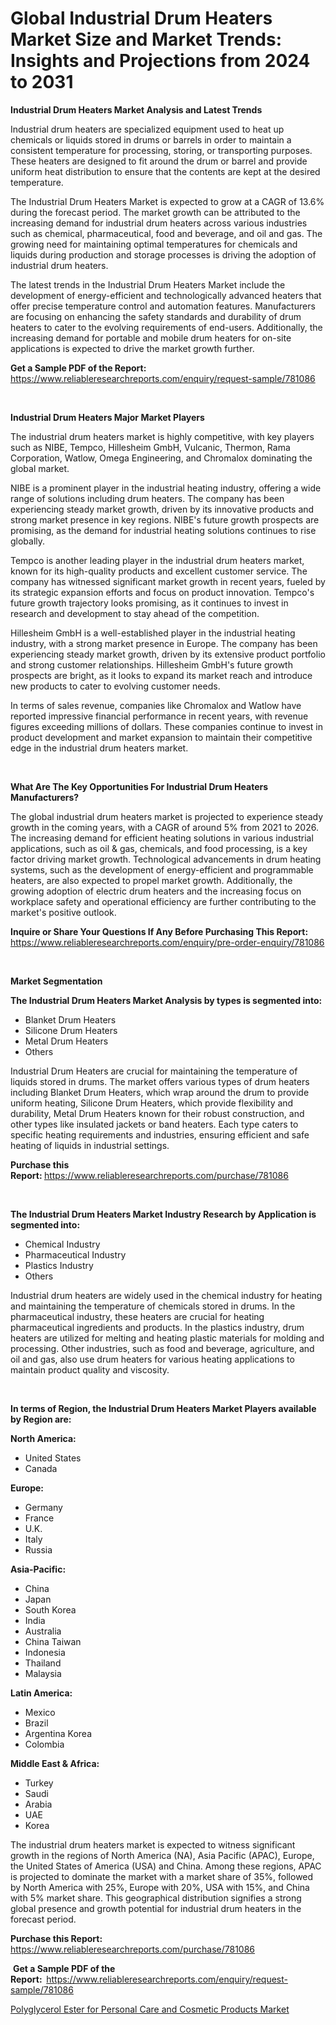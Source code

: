 <p><h1>Global Industrial Drum Heaters Market Size and Market Trends: Insights and Projections from 2024 to 2031</h1></p><p><strong>Industrial Drum Heaters Market Analysis and Latest Trends</strong></p>
<p><p>Industrial drum heaters are specialized equipment used to heat up chemicals or liquids stored in drums or barrels in order to maintain a consistent temperature for processing, storing, or transporting purposes. These heaters are designed to fit around the drum or barrel and provide uniform heat distribution to ensure that the contents are kept at the desired temperature.</p><p>The Industrial Drum Heaters Market is expected to grow at a CAGR of 13.6% during the forecast period. The market growth can be attributed to the increasing demand for industrial drum heaters across various industries such as chemical, pharmaceutical, food and beverage, and oil and gas. The growing need for maintaining optimal temperatures for chemicals and liquids during production and storage processes is driving the adoption of industrial drum heaters.</p><p>The latest trends in the Industrial Drum Heaters Market include the development of energy-efficient and technologically advanced heaters that offer precise temperature control and automation features. Manufacturers are focusing on enhancing the safety standards and durability of drum heaters to cater to the evolving requirements of end-users. Additionally, the increasing demand for portable and mobile drum heaters for on-site applications is expected to drive the market growth further.</p></p>
<p><strong>Get a Sample PDF of the Report:&nbsp;</strong> <a href="https://www.reliableresearchreports.com/enquiry/request-sample/781086">https://www.reliableresearchreports.com/enquiry/request-sample/781086</a></p>
<p>&nbsp;</p>
<p><strong>Industrial Drum Heaters Major Market Players</strong></p>
<p><p>The industrial drum heaters market is highly competitive, with key players such as NIBE, Tempco, Hillesheim GmbH, Vulcanic, Thermon, Rama Corporation, Watlow, Omega Engineering, and Chromalox dominating the global market.</p><p>NIBE is a prominent player in the industrial heating industry, offering a wide range of solutions including drum heaters. The company has been experiencing steady market growth, driven by its innovative products and strong market presence in key regions. NIBE's future growth prospects are promising, as the demand for industrial heating solutions continues to rise globally.</p><p>Tempco is another leading player in the industrial drum heaters market, known for its high-quality products and excellent customer service. The company has witnessed significant market growth in recent years, fueled by its strategic expansion efforts and focus on product innovation. Tempco's future growth trajectory looks promising, as it continues to invest in research and development to stay ahead of the competition.</p><p>Hillesheim GmbH is a well-established player in the industrial heating industry, with a strong market presence in Europe. The company has been experiencing steady market growth, driven by its extensive product portfolio and strong customer relationships. Hillesheim GmbH's future growth prospects are bright, as it looks to expand its market reach and introduce new products to cater to evolving customer needs.</p><p>In terms of sales revenue, companies like Chromalox and Watlow have reported impressive financial performance in recent years, with revenue figures exceeding millions of dollars. These companies continue to invest in product development and market expansion to maintain their competitive edge in the industrial drum heaters market.</p></p>
<p>&nbsp;</p>
<p><strong>What Are The Key Opportunities For Industrial Drum Heaters Manufacturers?</strong></p>
<p><p>The global industrial drum heaters market is projected to experience steady growth in the coming years, with a CAGR of around 5% from 2021 to 2026. The increasing demand for efficient heating solutions in various industrial applications, such as oil & gas, chemicals, and food processing, is a key factor driving market growth. Technological advancements in drum heating systems, such as the development of energy-efficient and programmable heaters, are also expected to propel market growth. Additionally, the growing adoption of electric drum heaters and the increasing focus on workplace safety and operational efficiency are further contributing to the market's positive outlook.</p></p>
<p><strong>Inquire or Share Your Questions If Any Before Purchasing This Report:</strong> <a href="https://www.reliableresearchreports.com/enquiry/pre-order-enquiry/781086">https://www.reliableresearchreports.com/enquiry/pre-order-enquiry/781086</a></p>
<p>&nbsp;</p>
<p><strong>Market Segmentation</strong></p>
<p><strong>The Industrial Drum Heaters Market Analysis by types is segmented into:</strong></p>
<p><ul><li>Blanket Drum Heaters</li><li>Silicone Drum Heaters</li><li>Metal Drum Heaters</li><li>Others</li></ul></p>
<p><p>Industrial Drum Heaters are crucial for maintaining the temperature of liquids stored in drums. The market offers various types of drum heaters including Blanket Drum Heaters, which wrap around the drum to provide uniform heating, Silicone Drum Heaters, which provide flexibility and durability, Metal Drum Heaters known for their robust construction, and other types like insulated jackets or band heaters. Each type caters to specific heating requirements and industries, ensuring efficient and safe heating of liquids in industrial settings.</p></p>
<p><strong>Purchase this Report:&nbsp;</strong><a href="https://www.reliableresearchreports.com/purchase/781086">https://www.reliableresearchreports.com/purchase/781086</a></p>
<p>&nbsp;</p>
<p><strong>The Industrial Drum Heaters Market Industry Research by Application is segmented into:</strong></p>
<p><ul><li>Chemical Industry</li><li>Pharmaceutical Industry</li><li>Plastics Industry</li><li>Others</li></ul></p>
<p><p>Industrial drum heaters are widely used in the chemical industry for heating and maintaining the temperature of chemicals stored in drums. In the pharmaceutical industry, these heaters are crucial for heating pharmaceutical ingredients and products. In the plastics industry, drum heaters are utilized for melting and heating plastic materials for molding and processing. Other industries, such as food and beverage, agriculture, and oil and gas, also use drum heaters for various heating applications to maintain product quality and viscosity.</p></p>
<p>&nbsp;</p>
<p><strong>In terms of Region, the Industrial Drum Heaters Market Players available by Region are:</strong></p>
<p>
    <p> <strong> North America: </strong>
        <ul>
            <li>United States</li>
            <li>Canada</li>
        </ul>
        </p> 
    <p> <strong> Europe: </strong>
        <ul>
            <li>Germany</li>
            <li>France</li>
            <li>U.K.</li>
            <li>Italy</li>
            <li>Russia</li>
        </ul>
        </p> 
    <p> <strong> Asia-Pacific: </strong>
        <ul>
            <li>China</li>
            <li>Japan</li>
            <li>South Korea</li>
            <li>India</li>
            <li>Australia</li>
            <li>China Taiwan</li>
            <li>Indonesia</li>
            <li>Thailand</li>
            <li>Malaysia</li>
        </ul>
        </p> 
    <p> <strong> Latin America: </strong>
        <ul>
            <li>Mexico</li>
            <li>Brazil</li>
            <li>Argentina Korea</li>
            <li>Colombia</li>
        </ul>
        </p> 
    <p> <strong> Middle East & Africa: </strong>
        <ul>
            <li>Turkey</li>
            <li>Saudi</li>
            <li>Arabia</li>
            <li>UAE</li>
            <li>Korea</li>
        </ul>
    </p>
    </p>
<p><p>The industrial drum heaters market is expected to witness significant growth in the regions of North America (NA), Asia Pacific (APAC), Europe, the United States of America (USA) and China. Among these regions, APAC is projected to dominate the market with a market share of 35%, followed by North America with 25%, Europe with 20%, USA with 15%, and China with 5% market share. This geographical distribution signifies a strong global presence and growth potential for industrial drum heaters in the forecast period.</p></p>
<p><strong>Purchase this Report: </strong><a href="https://www.reliableresearchreports.com/purchase/781086">https://www.reliableresearchreports.com/purchase/781086</a></p>
<p>&nbsp;<strong>Get a Sample PDF of the Report:&nbsp;&nbsp;</strong><a href="https://www.reliableresearchreports.com/enquiry/request-sample/781086">https://www.reliableresearchreports.com/enquiry/request-sample/781086</a></p>
<p><strong></strong></p>
<p><p><a href="https://github.com/Krish2023na/Market-Research-Report-List-3/blob/main/polyglycerol-ester-for-personal-care-and-cosmetic-products-market.md">Polyglycerol Ester for Personal Care and Cosmetic Products Market</a></p></p>
